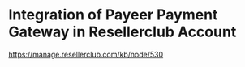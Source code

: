 # Integration of Payeer Payment Gateway in Resellerclub Account
https://manage.resellerclub.com/kb/node/530
